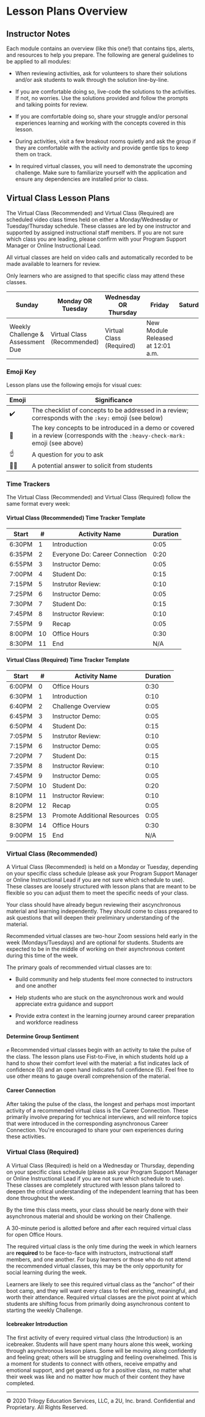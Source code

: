 # Lesson Plans Overview

## Instructor Notes

Each module contains an overview (like this one!) that contains tips, alerts, and resources to help you prepare. The following are general guidelines to be applied to all modules:

- When reviewing activities, ask for volunteers to share their solutions and/or ask students to walk through the solution line-by-line.

- If you are comfortable doing so, live-code the solutions to the activities. If not, no worries. Use the solutions provided and follow the prompts and talking points for review.

- If you are comfortable doing so, share your struggle and/or personal experiences learning and working with the concepts covered in this lesson.

- During activities, visit a few breakout rooms quietly and ask the group if they are comfortable with the activity and provide gentle tips to keep them on track.

- In required virtual classes, you will need to demonstrate the upcoming challenge. Make sure to familiarize yourself with the application and ensure any dependencies are installed prior to class.

## Virtual Class Lesson Plans

The Virtual Class (Recommended) and Virtual Class (Required) are scheduled video class times held on either a Monday/Wednesday or Tuesday/Thursday schedule. These classes are led by one instructor and supported by assigned instructional staff members. If you are not sure which class you are leading, please confirm with your Program Support Manager or Online Instructional Lead.

All virtual classes are held on video calls and automatically recorded to be made available to learners for review.

Only learners who are assigned to that specific class may attend these classes.

| Sunday        | Monday OR Tuesday             | Wednesday OR Thursday    | Friday                         |  Saturday|
|---            |---                            |---                       |---                             |---       |
| Weekly Challenge & Assessment Due | Virtual Class (Recommended)   | Virtual Class (Required) | New Module Released at 12:01 a.m. |          |

### Emoji Key

Lesson plans use the following emojis for visual cues: 

| Emoji     | Significance          |
| ---       | ---                   |
| ✔️         | The checklist of concepts to be addressed in a review; corresponds with the `:key:` emoji (see below) |
| 🔑         | The key concepts to be introduced in a demo or covered in a review (corresponds with the `:heavy-check-mark:` emoji (see above)|
| ☝️         | A question for _you_ to ask             |
| 🙋‍♀️        | A potential answer to solicit from students |


### Time Trackers

The Virtual Class (Recommended) and Virtual Class (Required) follow the same format every week:

#### Virtual Class (Recommended) Time Tracker Template

| Start  | #   | Activity Name                  | Duration |
| ------ | --- | ------------------------------ | -------- |
| 6:30PM | 1   | Introduction                   | 0:05     |
| 6:35PM | 2   | Everyone Do: Career Connection | 0:20     |
| 6:55PM | 3   | Instructor Demo:               | 0:05     |
| 7:00PM | 4   | Student Do:                    | 0:15     |
| 7:15PM | 5   | Instrutor Review:              | 0:10     |
| 7:25PM | 6   | Instructor Demo:               | 0:05     |
| 7:30PM | 7   | Student Do:                    | 0:15     |
| 7:45PM | 8   | Instructor Review:             | 0:10     |
| 7:55PM | 9   | Recap                          | 0:05     |
| 8:00PM | 10  | Office Hours                   | 0:30     |
| 8:30PM | 11  | End                            | N/A      |

#### Virtual Class (Required) Time Tracker Template

| Start  | #   | Activity Name                | Duration |
| ------ | --- | ---------------------------- | -------- |
| 6:00PM | 0   | Office Hours                 | 0:30     |
| 6:30PM | 1   | Introduction                 | 0:10     |
| 6:40PM | 2   | Challenge Overview           | 0:05     |
| 6:45PM | 3   | Instructor Demo:             | 0:05     |
| 6:50PM | 4   | Student Do:                  | 0:15     |
| 7:05PM | 5   | Instrutor Review:            | 0:10     |
| 7:15PM | 6   | Instructor Demo:             | 0:05     |
| 7:20PM | 7   | Student Do:                  | 0:15     |
| 7:35PM | 8   | Instructor Review:           | 0:10     |
| 7:45PM | 9   | Instructor Demo:             | 0:05     |
| 7:50PM | 10  | Student Do:                  | 0:20     |
| 8:10PM | 11  | Instructor Review:           | 0:10     |
| 8:20PM | 12  | Recap                        | 0:05     |
| 8:25PM | 13  | Promote Additional Resources | 0:05     |
| 8:30PM | 14  | Office Hours                 | 0:30     |
| 9:00PM | 15  | End                          | N/A      |


### Virtual Class (Recommended)

A Virtual Class (Recommended) is held on a Monday or Tuesday, depending on your specific class schedule (please ask your Program Support Manager or Online Instructional Lead if you are not sure which schedule to use). These classes are loosely structured with lesson plans that are meant to be flexible so you can adjust them to meet the specific needs of your class.

Your class should have already begun reviewing their ascynchronous material and learning independently. They should come to class prepared to ask questions that will deepen their preliminary understanding of the material.

Recommended virtual classes are two-hour Zoom sessions held early in the week (Mondays/Tuesdays) and are optional for students. Students are expected to be in the middle of working on their asynchronous content during this time of the week.

The primary goals of recommended virtual classes are to:

- Build community and help students feel more connected to instructors and one another

- Help students who are stuck on the asynchronous work and would appreciate extra guidance and support

- Provide extra context in the learning journey around career preparation and workforce readiness

#### Determine Group Sentiment

✊ Recommended virtual classes begin with an activity to take the pulse of the class. The lesson plans use Fist-to-Five, in which students hold up a hand to show their comfort level with the material: a fist indicates lack of confidence (0) and an open hand indicates full confidence (5). Feel free to use other means to gauge overall comprehension of the material.

#### Career Connection

After taking the pulse of the class, the longest and perhaps most important activity of a recommended virtual class is the Career Connection. These primarily involve preparing for technical interviews, and will reinforce topics that were introduced in the corresponding asynchronous Career Connection. You're encouraged to share your own experiences during these activities.

### Virtual Class (Required)

A Virtual Class (Required) is held on a Wednesday or Thursday, depending on your specific class schedule (please ask your Program Support Manager or Online Instructional Lead if you are not sure which schedule to use). These classes are completely structured with lesson plans tailored to deepen the critical understanding of the independent learning that has been done throughout the week.

By the time this class meets, your class should be nearly done with their asynchronous material and should be working on their Challenge.

A 30-minute period is allotted before and after each required virtual class for open Office Hours.

The required virtual class is the only time during the week in which learners are **required** to be face-to-face with instructors, instructional staff members, and one another. For busy learners or those who do not attend the recommended virtual classes, this may be the only opportunity for social learning during the week. 

Learners are likely to see this required virtual class as the “anchor” of their boot camp, and they will want every class to feel enriching, meaningful, and worth their attendance. Required virtual classes are the pivot point at which students are shifting focus from primarily doing asynchronous content to starting the weekly Challenge. 

#### Icebreaker Introduction

The first activity of every required virtual class (the Introduction) is an icebreaker. Students will have spent many hours alone this week, working through asynchronous lesson plans. Some will be moving along confidently and feeling great; others will be struggling and feeling overwhelmed. This is a moment for students to connect with others, receive empathy and emotional support, and get geared up for a positive class, no matter what their week was like and no matter how much of their content they have completed.

---
© 2020 Trilogy Education Services, LLC, a 2U, Inc. brand. Confidential and Proprietary. All Rights Reserved.
